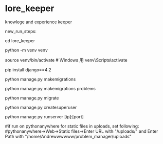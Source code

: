 # lore_keeper
knowlege and experience keeper

new_run_steps:

cd lore_keeper

python -m venv venv

source venv/bin/activate   # Windows 用 venv\Scripts\activate

pip install django==4.2

python manage.py makemigrations

python manage.py makemigrations problems

python manage.py migrate

python manage.py createsuperuser

python manage.py runserver [ip]:[port]

#if run on pythonanywhere for static files in uploads, set following:
#pythonanywhere->Web->Static files->Enter URL with "/uploads/" and Enter Path with "/home/Andrewwwwww/problem_manager/uploads" 
